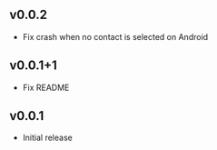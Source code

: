 ## v0.0.2

* Fix crash when no contact is selected on Android

## v0.0.1+1

* Fix README

## v0.0.1

* Initial release
